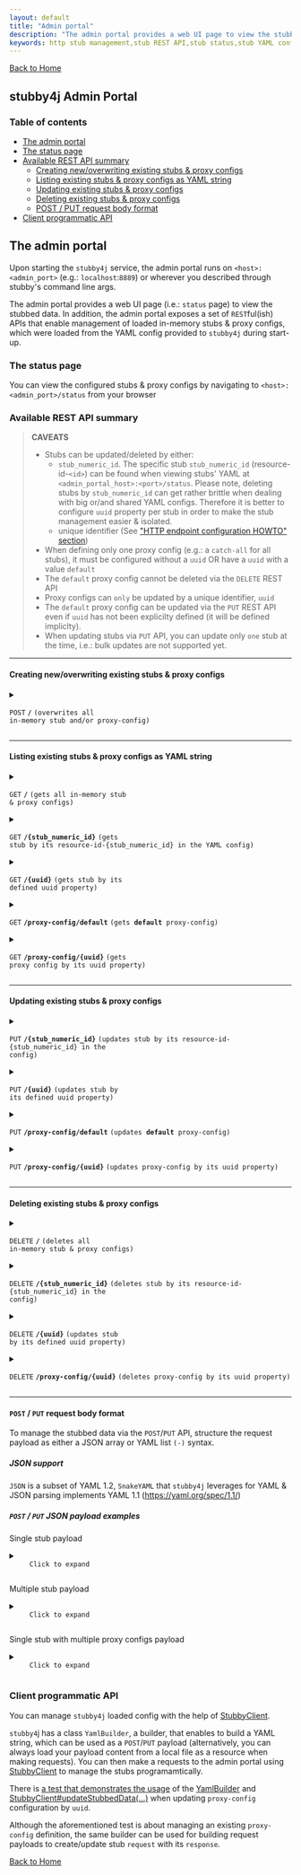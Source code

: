 ```yaml
---
layout: default
title: "Admin portal"
description: "The admin portal provides a web UI page to view the stubbed data. In addition, the admin portal exposes a set of REST APIs that enable management of loaded in-memory stubs & proxy configs"
keywords: http stub management,stub REST API,stub status,stub YAML config
---
```


[Back to Home](../README.md#the-admin-portal)

## stubby4j Admin Portal

### Table of contents

  * [The admin portal](#the-admin-portal)
  * [The status page](#the-status-page)
  * [Available REST API summary](#available-rest-api-summary)
     * [Creating new/overwriting existing stubs & proxy configs](#creating-newoverwriting-existing-stubs--proxy-configs)
     * [Listing existing stubs & proxy configs as YAML string](#listing-existing-stubs--proxy-configs-as-yaml-string)
     * [Updating existing stubs & proxy configs](#updating-existing-stubs--proxy-configs)
     * [Deleting existing stubs & proxy configs](#deleting-existing-stubs--proxy-configs)
     * [POST / PUT request body format](#post--put-request-body-format)
  * [Client programmatic API](#client-programmatic-api)

## The admin portal

Upon starting the `stubby4j` service, the admin portal runs on `<host>:<admin_port>` (e.g.: `localhost`:`8889`) or wherever you described through stubby's command line args.

The admin portal provides a web UI page (i.e.: `status` page) to view the stubbed data. In addition, the admin portal exposes a set of `REST`ful(ish) APIs that enable management of loaded in-memory stubs & proxy configs, which were loaded from the YAML config provided to `stubby4j` during start-up.


### The status page
You can view the configured stubs & proxy configs by navigating to `<host>:<admin_port>/status` from your browser

### Available REST API summary

> **CAVEATS**
>
> * Stubs can be updated/deleted by either:
>    * `stub_numeric_id`. The specific stub `stub_numeric_id` (resource-id-`<id>`) can be found when viewing stubs' YAML at `<admin_portal_host>:<port>/status`. Please note, deleting stubs by `stub_numeric_id` can get rather brittle when dealing with big or/and shared YAML configs. Therefore it is better to configure `uuid` property per stub in order to make the stub management easier & isolated.
>    * unique identifier (See ["HTTP endpoint configuration HOWTO" section](HTTP_ENDPOINT_CONFIGURATION_HOWTO.md))
> * When defining only one proxy config (e.g.: a `catch-all` for all stubs), it must be configured without a `uuid` OR have a `uuid` with a value `default`
> * The `default` proxy config cannot be deleted via the `DELETE` REST API
> * Proxy configs can `only` be updated by a unique identifier, `uuid`
> * The `default` proxy config can be updated via the `PUT` REST API even if `uuid` has not been explicilty defined (it will be defined impliclty).
> * When updating stubs via `PUT` API, you can update only `one` stub at the time, i.e.: bulk updates are not supported yet.

------------------------------------------------------------------------------------------

#### Creating new/overwriting existing stubs & proxy configs

<details markdown=block>
 <summary markdown=span>

  <code>POST</code> <code><b>/</b></code> <code>(overwrites all in-memory stub and/or proxy-config)</code>

</summary>

##### Parameters

> | name      |  type     | data type               | description                                                           |
> |-----------|-----------|-------------------------|-----------------------------------------------------------------------|
> | None      |  required | object (JSON or YAML)   | See [POST / PUT request body format](#post--put-request-body-format)  |


##### Responses

> | http code     | content-type                      | response                                                            |
> |---------------|-----------------------------------|---------------------------------------------------------------------|
> | `201`         | `text/plain;charset=UTF-8`        | `Configuration created successfully`                                |
> | `400`         | `application/json`                | `{"code":"400","message":"Bad Request"}`                            |
> | `405`         | `text/html;charset=utf-8`         | None                                                                |

##### Example cURL

> ```javascript
>  curl -X POST -H "Content-Type: application/json" --data @post.json http://localhost:8889/
> ```

</details>

------------------------------------------------------------------------------------------

#### Listing existing stubs & proxy configs as YAML string

<details markdown=block>
 <summary markdown=span>

  <code>GET</code> <code><b>/</b></code> <code>(gets all in-memory stub & proxy configs)</code>

 </summary>
 
##### Parameters

> None


##### Responses

> | http code     | content-type                      | response                                                            |
> |---------------|-----------------------------------|---------------------------------------------------------------------|
> | `200`         | `text/plain;charset=UTF-8`        | YAML string                                                         |

##### Example cURL

> ```javascript
>  curl -X GET -H "Content-Type: application/json" http://localhost:8889/
> ```

</details>

<details markdown=block>
 <summary markdown=span>

  <code>GET</code> <code><b>/{stub_numeric_id}</b></code> <code>(gets stub by its resource-id-{stub_numeric_id} in the YAML config)</code>
 
 </summary>

##### Parameters

> | name              |  type     | data type         | description                         |
> |-------------------|-----------|-------------------|-------------------------------------|
> | `stub_numeric_id` |  required | integer (int64)   | The specific stub numeric id        |

##### Responses

> | http code     | content-type                      | response                                                            |
> |---------------|-----------------------------------|---------------------------------------------------------------------|
> | `200`         | `text/plain;charset=UTF-8`        | YAML string                                                         |
> | `400`         | `application/json`                | `{"code":"400","message":"Bad Request"}`                            |

##### Example cURL

> ```javascript
>  curl -X GET -H "Content-Type: application/json" http://localhost:8889/0
> ```

</details>

<details markdown=block>
  <summary markdown=span>

   <code>GET</code> <code><b>/{uuid}</b></code> <code>(gets stub by its defined uuid property)</code>
  
  </summary>

##### Parameters

> | name   |  type      | data type      | description                                          |
> |--------|------------|----------------|------------------------------------------------------|
> | `uuid` |  required  | string         | The specific stub unique identifier (See ["uuid" in "HTTP endpoint HOWTO" section](HTTP_ENDPOINT_CONFIGURATION_HOWTO.md)) |

##### Responses

> | http code     | content-type                      | response                                                            |
> |---------------|-----------------------------------|---------------------------------------------------------------------|
> | `200`         | `text/plain;charset=UTF-8`        | YAML string                                                         |
> | `400`         | `application/json`                | `{"code":"400","message":"Bad Request"}`                            |

##### Example cURL

> ```javascript
>  curl -X GET -H "Content-Type: application/json" http://localhost:8889/some-unique-uuid-string
> ```

</details>


<details markdown=block>
  <summary markdown=span>

   <code>GET</code> <code><b>/proxy-config/default</b></code> <code>(gets <b>default</b> proxy-config)</code>
  
  </summary>
 
##### Parameters

> None

##### Responses

> | http code     | content-type                      | response                                                            |
> |---------------|-----------------------------------|---------------------------------------------------------------------|
> | `200`         | `text/plain;charset=UTF-8`        | YAML string                                                         |
> | `400`         | `application/json`                | `{"code":"400","message":"Bad Request"}`                            |

##### Example cURL

> ```javascript
>  curl -X GET -H "Content-Type: application/json" http://localhost:8889/proxy-config/default
> ```

</details>


<details markdown=block>
  <summary markdown=span>

   <code>GET</code> <code><b>/proxy-config/{uuid}</b></code> <code>(gets proxy config by its uuid property)</code>
  
  </summary>

##### Parameters

> | name   |  type      | data type      | description                                          |
> |--------|------------|----------------|------------------------------------------------------|
> | `uuid` |  required  | string         | The specific proxy config unique idendifier (See [REQUEST_PROXYING.md "uuid"](REQUEST_PROXYING.md#uuid)) |


##### Responses

> | http code     | content-type                      | response                                                            |
> |---------------|-----------------------------------|---------------------------------------------------------------------|
> | `200`         | `text/plain;charset=UTF-8`        | YAML string                                                         |
> | `400`         | `application/json`                | `{"code":"400","message":"Bad Request"}`                            |

##### Example cURL

> ```javascript
>  curl -X GET -H "Content-Type: application/json" http://localhost:8889/proxy-config/some-unique-uuid-string
> ```

</details>

------------------------------------------------------------------------------------------


#### Updating existing stubs & proxy configs

<details markdown=block>
  <summary markdown=span>

   <code>PUT</code> <code><b>/{stub_numeric_id}</b></code> <code>(updates stub by its resource-id-{stub_numeric_id} in the config)</code>
  
  </summary>

##### Parameters

> | name              |  type     | data type         | description                         |
> |-------------------|-----------|-------------------|-------------------------------------|
> | `stub_numeric_id` |  required | integer (int64)   | The specific stub numeric id        |

##### Responses

> | http code     | content-type                      | response                                                            |
> |---------------|-----------------------------------|---------------------------------------------------------------------|
> | `201`         | `text/plain;charset=UTF-8`        | `Stub request index#<stub_numeric_id> updated successfully"`        |
> | `400`         | `application/json`                | `{"code":"400","message":"Bad Request"}`                            |
> | `405`         | `text/html;charset=utf-8`         | None                                                                |

##### Example cURL

> ```javascript
>  curl -X PUT -H "Content-Type: application/json" --data @put.json http://localhost:8889/0
> ```

</details>

<details markdown=block>
  <summary markdown=span>

   <code>PUT</code> <code><b>/{uuid}</b></code> <code>(updates stub by its defined uuid property)</code>

  </summary>

##### Parameters

> | name      |  type      | data type                | description                                          |
> |-----------|------------|--------------------------|------------------------------------------------------|
> | `uuid`    |  required  | string                   | The specific stub unique identifier (See ["uuid" in "HTTP endpoint HOWTO" section](HTTP_ENDPOINT_CONFIGURATION_HOWTO.md)) |
> | None      |  required  | object (JSON or YAML)    | See [POST / PUT request body format](#post--put-request-body-format)  |

##### Responses

> | http code     | content-type                      | response                                                            |
> |---------------|-----------------------------------|---------------------------------------------------------------------|
> | `201`         | `text/plain;charset=UTF-8`        | `Stub request uuid#<uuid> updated successfully`                     |
> | `400`         | `application/json`                | `{"code":"400","message":"Bad Request"}`                            |
> | `405`         | `text/html;charset=utf-8`         | None                                                                |

##### Example cURL

> ```javascript
>  curl -X PUT -H "Content-Type: application/json" --data @put.json http://localhost:8889/some-unique-uuid-string
> ```

</details>

<details markdown=block>
  <summary markdown=span>

   <code>PUT</code> <code><b>/proxy-config/default</b></code> <code>(updates <b>default</b> proxy-config)</code>

  </summary>

##### Parameters

> | name      |  type     | data type               | description                                                           |
> |-----------|-----------|-------------------------|-----------------------------------------------------------------------|
> | None      |  required | object (JSON or YAML)   | See [POST / PUT request body format](#post--put-request-body-format)  |

##### Responses

> | http code     | content-type                      | response                                                            |
> |---------------|-----------------------------------|---------------------------------------------------------------------|
> | `201`         | `text/plain;charset=UTF-8`        | `Proxy config uuid#default updated successfully`                    |
> | `400`         | `application/json`                | `{"code":"400","message":"Bad Request"}`                            |
> | `405`         | `text/html;charset=utf-8`         | None                                                                |

##### Example cURL

> ```javascript
>  curl -X PUT -H "Content-Type: application/json" --data @put.json http://localhost:8889/proxy-config/default
> ```

</details>

<details markdown=block>
  <summary markdown=span>

   <code>PUT</code> <code><b>/proxy-config/{uuid}</b></code> <code>(updates proxy-config by its uuid property)</code>

  </summary>

##### Parameters

> | name      |  type      | data type               | description                                          |
> |-----------|------------|-------------------------|------------------------------------------------------|
> | `uuid`    |  required  | string                  | The specific proxy config unique idendifier (See [REQUEST_PROXYING.md "uuid"](REQUEST_PROXYING.md#uuid)) |
> | None      |  required  | object (JSON or YAML)   | See [POST / PUT request body format](#post--put-request-body-format)  |

##### Responses

> | http code     | content-type                      | response                                                            |
> |---------------|-----------------------------------|---------------------------------------------------------------------|
> | `201`         | `text/plain;charset=UTF-8`        | `Proxy config uuid#<uuid> updated successfully`                     |
> | `400`         | `application/json`                | `{"code":"400","message":"Bad Request"}`                            |
> | `405`         | `text/html;charset=utf-8`         | None                                                                |

##### Example cURL

> ```javascript
>  curl -X PUT -H "Content-Type: application/json" --data @put.json http://localhost:8889/proxy-config/some-unique-uuid-string
> ```

</details>

------------------------------------------------------------------------------------------

#### Deleting existing stubs & proxy configs

<details markdown=block>
  <summary markdown=span>

   <code>DELETE</code> <code><b>/</b></code> <code>(deletes all in-memory stub & proxy configs)</code>

  </summary>

##### Parameters

> None

##### Responses

> | http code     | content-type                      | response                                                            |
> |---------------|-----------------------------------|---------------------------------------------------------------------|
> | `200`         | `text/plain;charset=UTF-8`        | `All in-memory YAML config was deleted successfully`                |

##### Example cURL

> ```javascript
>  curl -X DELETE -H "Content-Type: application/json" http://localhost:8889/
> ```

</details>

<details markdown=block>
  <summary markdown=span>

   <code>DELETE</code> <code><b>/{stub_numeric_id}</b></code> <code>(deletes stub by its resource-id-{stub_numeric_id} in the config)</code>

  </summary>

##### Parameters

> | name              |  type     | data type         | description                         |
> |-------------------|-----------|-------------------|-------------------------------------|
> | `stub_numeric_id` |  required | integer (int64)   | The specific stub numeric id        |

##### Responses

> | http code     | content-type                      | response                                                            |
> |---------------|-----------------------------------|---------------------------------------------------------------------|
> | `200`         | `text/plain;charset=UTF-8`        | `Stub request index#<stub_numeric_id> deleted successfully`         |
> | `400`         | `application/json`                | `{"code":"400","message":"Bad Request"}`                            |

##### Example cURL

> ```javascript
>  curl -X DELETE -H "Content-Type: application/json" http://localhost:8889/0
> ```

</details>


<details markdown=block>
  <summary markdown=span>

   <code>DELETE</code> <code><b>/{uuid}</b></code> <code>(updates stub by its defined uuid property)</code>

  </summary>

##### Parameters

> | name   |  type      | data type      | description                                          |
> |--------|------------|----------------|------------------------------------------------------|
> | `uuid` |  required  | string         | The specific stub unique identifier (See ["uuid" in "HTTP endpoint HOWTO" section](HTTP_ENDPOINT_CONFIGURATION_HOWTO.md)) |

##### Responses

> | http code     | content-type                      | response                                                            |
> |---------------|-----------------------------------|---------------------------------------------------------------------|
> | `200`         | `text/plain;charset=UTF-8`        | `Stub request uuid#<uuid> deleted successfully`                     |
> | `400`         | `application/json`                | `{"code":"400","message":"Bad Request"}`                            |

##### Example cURL

> ```javascript
>  curl -X DELETE -H "Content-Type: application/json" http://localhost:8889/some-unique-uuid-string
> ```

</details>


<details markdown=block>
  <summary markdown=span>

   <code>DELETE</code> <code><b>/proxy-config/{uuid}</b></code> <code>(deletes proxy-config by its uuid property)</code>

  </summary>

##### Parameters

> | name   |  type      | data type      | description                                          |
> |--------|------------|----------------|------------------------------------------------------|
> | `uuid` |  required  | string         | The specific proxy config unique idendifier (See [REQUEST_PROXYING.md "uuid"](REQUEST_PROXYING.md#uuid)) |

##### Responses

> | http code     | content-type                      | response                                                            |
> |---------------|-----------------------------------|---------------------------------------------------------------------|
> | `200`         | `text/plain;charset=UTF-8`        | `Proxy config uuid#<uuid> deleted successfully`                     |
> | `400`         | `application/json`                | `{"code":"400","message":"Bad Request"}`                            |

##### Example cURL

> ```javascript
>  curl -X DELETE -H "Content-Type: application/json" http://localhost:8889/proxy-config/some-unique-uuid-string
> ```

</details>

------------------------------------------------------------------------------------------

#### `POST` / `PUT` request body format

To manage the stubbed data via the `POST`/`PUT` API, structure the request payload as either a JSON array or YAML list `(-)` syntax.

##### JSON support
`JSON` is a subset of YAML 1.2, `SnakeYAML` that `stubby4j` leverages for YAML & JSON parsing implements YAML 1.1 (https://yaml.org/spec/1.1/)

##### `POST` / `PUT` JSON payload examples

Single stub payload

<details markdown=block>
  <summary markdown=span>

   <code>
     Click to expand
   </code>
  
  </summary>

```javascript
[
  {
    "request": {
      "url": "^/resources/something/new",
      "query": {
        "someKey": "someValue"
      },
      "method": [
        "GET"
      ]
    },
    "response": {
      "body": "OK",
      "headers": {
        "content-type": "application/xml"
      },
      "status": 201
    }
  }
]
```
</details>

Multiple stub payload

<details markdown=block>
  <summary markdown=span>

   <code>
     Click to expand
   </code>

  </summary>

```javascript
[
  { 
    "description": "this is a feature describing something",
    "request": {
      "url": "^/path/to/something$",
      "post": "this is some post data in textual format",
      "headers": {
         "authorization-basic": "bob:password"
      },
      "method": "POST"
    },
    "response": {
      "status": 200,
      "headers": {
        "Content-Type": "application/json"
      },
      "latency": 1000,
      "body": "Your request was successfully processed!"
    }
  },
  {
    "request": {
      "url": "^/path/to/anotherThing",
      "query": {
         "a": "anything",
         "b": "more"
      },
      "headers": {
        "Content-Type": "application/json"
      },
      "method": "GET"
    },
    "response": {
      "status": 204,
      "headers": {
        "Content-Type": "application/json",
        "Access-Control-Allow-Origin": "*"
      },
      "file": "path/to/page.html"
    }
  },
  {
    "request": {
      "url": "^/path/to/thing$",
      "headers": {
        "Content-Type": "application/json"
      },
      "post": "this is some post data in textual format",
      "method": "POST"
    },
    "response": {
      "status": 304,
      "headers": {
        "Content-Type": "application/json"
      }
    }
  }
]
```
</details>


Single stub with multiple proxy configs payload

<details markdown=block>
  <summary markdown=span>

   <code>
     Click to expand
   </code>

  </summary>

```javascript
[
  {
    "request": {
      "url": "/resources/something/new",
      "query": {
        "someKey": "someValue"
      },
      "method": [
        "GET"
      ]
    },
    "response": {
      "body": "OK",
      "headers": {
        "content-type": "application/xml"
      },
      "status": 201
    }
  },
  {
    "proxy-config": {
      "description": "this would be the default proxy config",
      "strategy": "as-is",
      "properties": {
        "endpoint": "https://google.com"
      }
    }
  },
  {
    "proxy-config": {
      "uuid": "some-unique-name-1",
      "strategy": "as-is",
      "properties": {
        "endpoint": "https://yahoo.com"
      }
    }
  },
  {
    "proxy-config": {
      "description": "this would be the 2nd description",
      "uuid": "some-unique-name-2",
      "strategy": "as-is",
      "properties": {
        "endpoint": "https://microsoft.com"
      }
    }
  }
]
```
</details>

### Client programmatic API

You can manage `stubby4j` loaded config with the help of [StubbyClient](https://github.com/azagniotov/stubby4j/tree/master/src/main/java/io/github/azagniotov/stubby4j/client/StubbyClient.java).

`stubby4`j has a class `YamlBuilder`, a builder, that enables to build a YAML string, which can be used as a `POST`/`PUT` payload (alternatively, you can always load your payload content from a local file as a resource when making requests). You can then make a requests to the admin portal using [StubbyClient](https://github.com/azagniotov/stubby4j/tree/master/src/main/java/io/github/azagniotov/stubby4j/client/StubbyClient.java) to manage the stubs programamtically.

There is [a test that demonstrates the usage](https://github.com/azagniotov/stubby4j/tree/master/src/functional-test/java/io/github/azagniotov/stubby4j/ProxyConfigWithStubsTest.java#L243) of the  [YamlBuilder](https://github.com/azagniotov/stubby4j/tree/master/src/main/java/io/github/azagniotov/stubby4j/yaml/YamlBuilder.java) and [StubbyClient#updateStubbedData(...)](https://github.com/azagniotov/stubby4j/tree/master/src/main/java/io/github/azagniotov/stubby4j/client/StubbyClient.java#L433) when updating `proxy-config`  configuration by `uuid`.

Although the aforementioned test is about managing an existing `proxy-config` definition, the same builder can be used for building request payloads to create/update stub `request` with its `response`. 


[Back to Home](../README.md#the-admin-portal)
